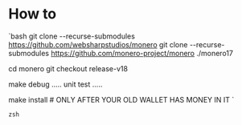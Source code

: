 # How to 

`bash
git clone --recurse-submodules https://github.com/websharpstudios/monero 
git clone --recurse-submodules https://github.com/monero-project/monero ./monero17

cd monero
git checkout release-v18

make debug
.....
unit test
.....

make install # ONLY AFTER YOUR OLD WALLET HAS MONEY IN IT 
`

`zsh
`
